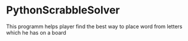 # PythonScrabbleSolver
This programm helps player find the best way to place word from letters which he has on a board 
